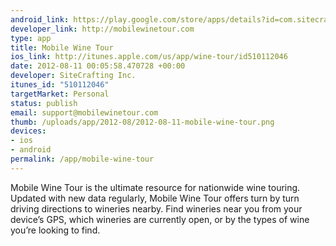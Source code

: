 ```yaml
--- 
android_link: https://play.google.com/store/apps/details?id=com.sitecrafting.WineTour
developer_link: http://mobilewinetour.com
type: app
title: Mobile Wine Tour
ios_link: http://itunes.apple.com/us/app/wine-tour/id510112046
date: 2012-08-11 00:05:58.470728 +00:00
developer: SiteCrafting Inc.
itunes_id: "510112046"
targetMarket: Personal
status: publish
email: support@mobilewinetour.com
thumb: /uploads/app/2012-08/2012-08-11-mobile-wine-tour.png
devices: 
- ios
- android
permalink: /app/mobile-wine-tour
---
```


Mobile Wine Tour is the ultimate resource for nationwide wine touring. Updated with new data regularly, Mobile Wine Tour offers turn by turn driving directions to wineries nearby. Find wineries near you from your device’s GPS, which wineries are currently open, or by the types of wine you’re looking to find.
